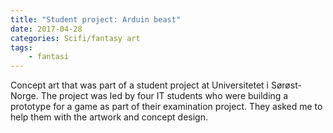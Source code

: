```yaml
---
title: "Student project: Arduin beast"
date: 2017-04-28
categories: Scifi/fantasy art
tags:
    - fantasi
---
```

Concept art that was part of a student project at Universitetet i Sørøst-Norge. The project was led by four IT students who were building a prototype for a game as part of their examination project. They asked me to help them with the artwork and concept design.
